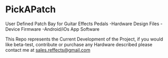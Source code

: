 PickAPatch
==========

User Defined Patch Bay for Guitar Effects Pedals
  -Hardware Design Files
  -Device Firmware 
  -Android/iOs App Software
  
This Repo represents the Current Development of the Project, if you would like beta-test, 
contribute or purchase any Hardware described please contact me at sales.reffects@gmail.com
